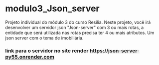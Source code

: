 # modulo3_Json_server
 Projeto individual do módulo 3 do curso Resilia. Neste projeto, você irá desenvolver um servidor json "Json-server" com 3 ou mais rotas, a entidade que será utilizada nas rotas precisa ter 4 ou mais atributos.
 Um json server com o tema de imobiliária. 
### link para o servidor no site render https://json-server-py55.onrender.com
